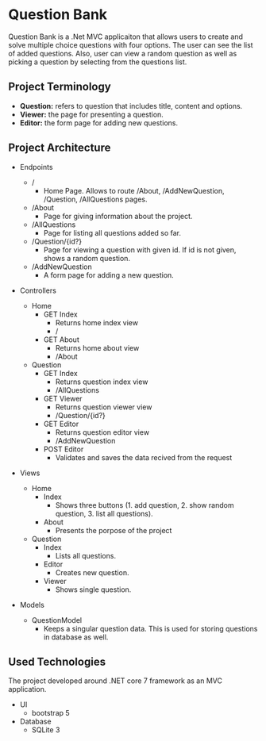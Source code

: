 # Question Bank
Question Bank is a .Net MVC applicaiton that allows users to create and solve multiple choice questions with four options. The user can see the list of added questions. Also, user can view a random question as well as picking a question by selecting from the questions list.

## Project Terminology
- **Question:** refers to question that includes title, content and options.
- **Viewer:** the page for presenting a question.
- **Editor:** the form page for adding new questions.

## Project Architecture
- Endpoints
  - /
    - Home Page. Allows to route /About, /AddNewQuestion, /Question, /AllQuestions pages.
  - /About
    - Page for giving information about the project.
  - /AllQuestions
    - Page for listing all questions added so far.
  - /Question/{id?}
    - Page for viewing a question with given id. If id is not given, shows a random question.
  - /AddNewQuestion
    - A form page for adding a new question.

- Controllers
  - Home
    - GET Index
      - Returns home index view
      - /
    - GET About
      - Returns home about view
      - /About
  - Question
    - GET Index
      - Returns question index view
      - /AllQuestions
    - GET Viewer
      - Returns question viewer view
      - /Question/{id?}
    - GET Editor
      - Returns question editor view
      - /AddNewQuestion
    - POST Editor
      - Validates and saves the data recived from the request

- Views
  - Home
    - Index
      - Shows three buttons (1. add question, 2. show random question, 3. list all questions).
    - About
      - Presents the porpose of the project
  - Question
    - Index
      - Lists all questions.
    - Editor
      - Creates new question.
    - Viewer
      - Shows single question.

- Models
  - QuestionModel
    - Keeps a singular question data. This is used for storing questions in database as well.

## Used Technologies
The project developed around .NET core 7 framework as an MVC application.

- UI
  - bootstrap 5
- Database
  - SQLite 3

